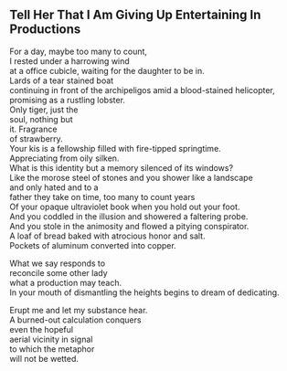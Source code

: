Tell Her That I Am Giving Up Entertaining In Productions
--------------------------------------------------------
For a day, maybe too many to count,  
I rested under a harrowing wind  
at a office cubicle, waiting for the daughter to be in.  
Lards of a tear stained boat  
continuing in front of the archipeligos amid a blood-stained helicopter,  
promising as a rustling lobster.  
Only tiger, just the  
soul, nothing but  
it. Fragrance  
of strawberry.  
Your kis is a fellowship filled with fire-tipped springtime.  
Appreciating from oily silken.  
What is this identity but a memory silenced of its windows?  
Like the morose steel of stones and you shower like a landscape  
and only hated and to a  
father they take on time, too many to count years  
Of your opaque ultraviolet book when you hold out your foot.  
And you coddled in the illusion and showered a faltering probe.  
And you stole in the animosity and flowed a pitying conspirator.  
A loaf of bread baked with atrocious honor and salt.  
Pockets of aluminum converted into copper.  
  
What we say responds to  
reconcile some other lady  
what a production may teach.  
In your mouth of dismantling the heights begins to dream of dedicating.  
  
Erupt me and let my substance hear.  
A burned-out calculation conquers  
even the hopeful  
aerial vicinity in signal  
to which the metaphor  
will not be wetted.  
